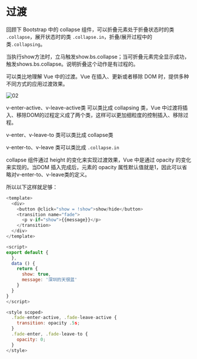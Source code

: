 # 过渡

回顾下 Bootstrap 中的 collapse 组件，可以折叠元素处于折叠状态时的类 `.collapse`，展开状态时的类 `.collapse.in`，折叠/展开过程中的类`.collapsing`。

当执行show方法时，立马触发show.bs.collapse；当可折叠元素完全显示成功，触发shows.bs.collapse。说明折叠这个动作是有过程的。

可以类比地理解 Vue 中的过渡。Vue 在插入、更新或者移除 DOM 时，提供多种不同方式的应用过渡效果。

![02](image/02.png)

v-enter-active、v-leave-active类 可以类比成 collapsing 类，Vue 中过渡将插入、移除DOM的过程定义成了两个类，这样可以更加细粒度的控制插入、移除过程。

v-enter、v-leave-to 类可以类比成 collapse类

v-enter-to、v-leave 类可以类比成 `.collapse.in`

collapse 组件通过 height 的变化来实现过渡效果，Vue 中是通过 opacity 的变化来实现的。当DOM 插入完成后，元素的 opacity 属性默认值就是1，因此可以省略对v-enter-to、v-leave类的定义。

所以以下这样就足够：

```js
<template>
  <div>
    <button @click="show = !show">show/hide</button>
    <transition name="fade">
      <p v-if="show">{{message}}</p>
    </transition>
  </div>
</template>

<script>
export default {
  },
  data () {
    return {
      show: true,
      message: '深圳的天很蓝'
    }
  }
}
</script>

<style scoped>
  .fade-enter-active, .fade-leave-active {
    transition: opacity .5s;
  }
  .fade-enter, .fade-leave-to {
    opacity: 0;
  }
</style>
```